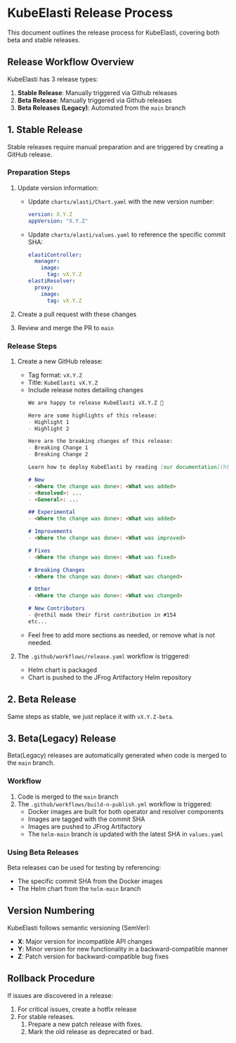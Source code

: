 # KubeElasti Release Process

This document outlines the release process for KubeElasti, covering both beta and stable releases.

## Release Workflow Overview

KubeElasti has 3 release types:
1. **Stable Release**: Manually triggered via Github releases
2. **Beta Release**: Manually triggered via Github releases
3. **Beta Releases (Legacy)**: Automated from the `main` branch


## 1. Stable Release

Stable releases require manual preparation and are triggered by creating a GitHub release.

### Preparation Steps

1. Update version information:
   
   - Update `charts/elasti/Chart.yaml` with the new version number:
     ```yaml
     version: X.Y.Z
     appVersion: "X.Y.Z"
     ```
   
   - Update `charts/elasti/values.yaml` to reference the specific commit SHA:
     ```yaml
     elastiController:
       manager:
         image:
           tag: vX.Y.Z
     elastiResolver:
       proxy:
         image:
           tag: vX.Y.Z
     ```

2. Create a pull request with these changes
3. Review and merge the PR to `main`

### Release Steps

1. Create a new GitHub release:
   - Tag format: `vX.Y.Z`
   - Title: `KubeElasti vX.Y.Z`
   - Include release notes detailing changes
        ```markdown
        We are happy to release KubeElasti vX.Y.Z 🎉

        Here are some highlights of this release:
        - Highlight 1
        - Highlight 2

        Here are the breaking changes of this release:
        - Breaking Change 1
        - Breaking Change 2

        Learn how to deploy KubeElasti by reading [our documentation](https://kubeelasti.dev).

        # New
        - <Where the change was done>: <What was added>
        - <Resolved>: ...
        - <General>: ...

        ## Experimental
        - <Where the change was done>: <What was added>

        # Improvements
        - <Where the change was done>: <What was improved>

        # Fixes
        - <Where the change was done>: <What was fixed>

        # Breaking Changes
        - <Where the change was done>: <What was changed>

        # Other
        - <Where the change was done>: <What was changed>

        # New Contributors
        - @rethil made their first contribution in #154
        etc...
        ```
    - Feel free to add more sections as needed, or remove what is not needed.


2. The `.github/workflows/release.yaml` workflow is triggered:
   - Helm chart is packaged
   - Chart is pushed to the JFrog Artifactory Helm repository


## 2. Beta Release

Same steps as stable, we just replace it with `vX.Y.Z-beta`.


## 3.  Beta(Legacy) Release

Beta(Legacy) releases are automatically generated when code is merged to the `main` branch.

### Workflow

1. Code is merged to the `main` branch
2. The `.github/workflows/build-n-publish.yml` workflow is triggered:
   - Docker images are built for both operator and resolver components
   - Images are tagged with the commit SHA
   - Images are pushed to JFrog Artifactory
   - The `helm-main` branch is updated with the latest SHA in `values.yaml`

### Using Beta Releases

Beta releases can be used for testing by referencing:
- The specific commit SHA from the Docker images
- The Helm chart from the `helm-main` branch


## Version Numbering

KubeElasti follows semantic versioning (SemVer):
- **X**: Major version for incompatible API changes
- **Y**: Minor version for new functionality in a backward-compatible manner
- **Z**: Patch version for backward-compatible bug fixes


## Rollback Procedure

If issues are discovered in a release:
1. For critical issues, create a hotfix release
2. For stable releases.
   1. Prepare a new patch release with fixes.
   2. Mark the old release as deprecated or bad.


